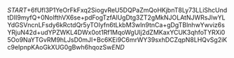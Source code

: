 $START$+6fUfl3P1YeOrFkFxq2SiogvReU5DQPaZmQoHKjbnT8Ly73LLiShcUndtDII9myfQ+0NolfthVX6se+pdFogTzfAlUgDtg3ZT2gMkNJOLAtNJWRsJlwYLYdGSVncnLFsdy6kRctdQr5yTOIyfn6tLkbM3wln9tnCa+gDgTBlnhwYwviz6sYRjuN42d+udYPZWKL4DWx0ot1Rf1MqoWgUIj2dZMKaxYCUK3qhfoTYRXi05Oo9NaYTGvRM9hLJsD0mJI+Bc6KEi9C6mrWY39sxhDCZqpN8LHQvSg2iKc9eIpnpKAoGkXUG0gBwh6hqozSw$END$